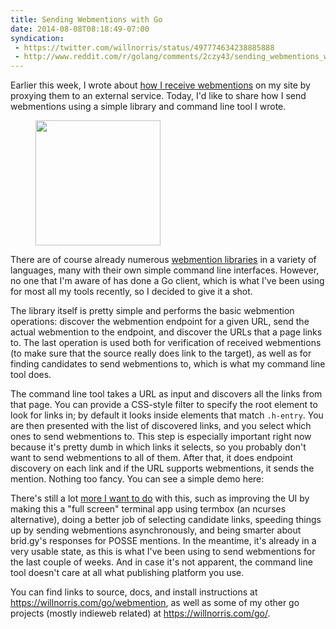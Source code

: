 ```yaml
---
title: Sending Webmentions with Go
date: 2014-08-08T08:18:49-07:00
syndication:
 - https://twitter.com/willnorris/status/497774634238885888
 - http://www.reddit.com/r/golang/comments/2czy43/sending_webmentions_with_go/
---
```


Earlier this week, I wrote about [how I receive webmentions][] on my site by proxying them to an external service.
Today, I'd like to share how I send webmentions using a simple library and command line tool I wrote.

<figure class="alignright">
  <img src="webmention.svg" width="200">
</figure>

There are of course already numerous [webmention libraries][] in a variety of languages, many with their own simple
command line interfaces.  However, no one that I'm aware of has done a Go client, which is what I've been using for most
all my tools recently, so I decided to give it a shot. 

The library itself is pretty simple and performs the basic webmention operations: discover the webmention endpoint for a
given URL, send the actual webmention to the endpoint, and discover the URLs that a page links to.  The last operation
is used both for verification of received webmentions (to make sure that the source really does link to the target), as
well as for finding candidates to send webmentions to, which is what my command line tool does.

The command line tool takes a URL as input and discovers all the links from that page.  You can provide a CSS-style
filter to specify the root element to look for links in; by default it looks inside elements that match `.h-entry`.  You
are then presented with the list of discovered links, and you select which ones to send webmentions to.  This step is
especially important right now because it's pretty dumb in which links it selects, so you probably don't want to send
webmentions to all of them.  After that, it does endpoint discovery on each link and if the URL supports webmentions, it
sends the mention.  Nothing too fancy.  You can see a simple demo here:

<script type="text/javascript" src="https://asciinema.org/a/11344.js" id="asciicast-11344" async=""></script>

There's still a lot [more I want to do][] with this, such as improving the UI by making this a "full screen" terminal
app using termbox (an ncurses alternative), doing a better job of selecting candidate links, speeding things up by
sending webmentions asynchronously, and being smarter about brid.gy's responses for POSSE mentions.  In the meantime,
it's already in a very usable state, as this is what I've been using to send webmentions for the last couple of weeks.
And in case it's not apparent, the command line tool doesn't care at all what publishing platform you use.

You can find links to source, docs, and install instructions at <https://willnorris.com/go/webmention>, as well as some
of my other go projects (mostly indieweb related) at <https://willnorris.com/go/>.

[how I receive webmentions]: /2014/08/proxying-webmentions-with-nginx
[webmention libraries]: http://indiewebcamp.com/webmention#Libraries
[more I want to do]: https://github.com/willnorris/go-webmention/issues
